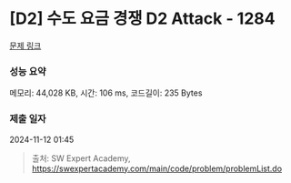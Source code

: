 # [D2] 수도 요금 경쟁 D2 Attack - 1284 

[문제 링크](https://swexpertacademy.com/main/code/problem/problemDetail.do?contestProbId=AV189xUaI8UCFAZN) 

### 성능 요약

메모리: 44,028 KB, 시간: 106 ms, 코드길이: 235 Bytes

### 제출 일자

2024-11-12 01:45



> 출처: SW Expert Academy, https://swexpertacademy.com/main/code/problem/problemList.do